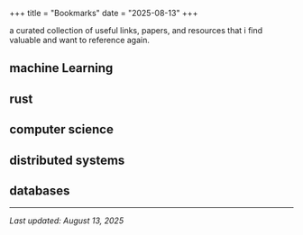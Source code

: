 +++
title = "Bookmarks"
date = "2025-08-13"
+++

a curated collection of useful links, papers, and resources that i find valuable and want to reference again.

## machine Learning

## rust

## computer science

## distributed systems

## databases

---

*Last updated: August 13, 2025*
